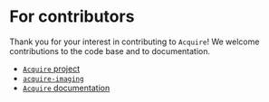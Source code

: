 # For contributors

Thank you for your interest in contributing to `Acquire`! We welcome contributions to the code base and to documentation. 

- [`Acquire` project](https://github.com/acquire-project)
- [`acquire-imaging`](https://github.com/acquire-project/acquire-python)
- [`Acquire` documentation](https://github.com/acquire-project/acquire-docs)  



